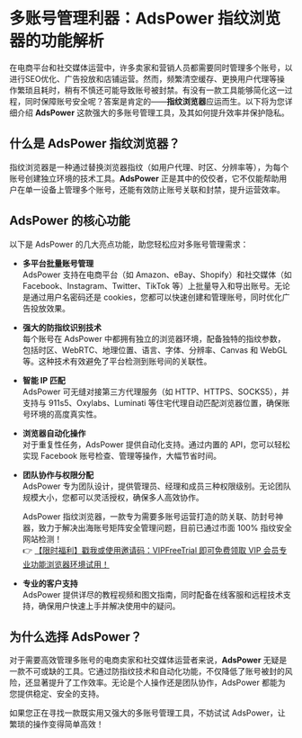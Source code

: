 # 多账号管理利器：AdsPower 指纹浏览器的功能解析

在电商平台和社交媒体运营中，许多卖家和营销人员都需要同时管理多个账号，以进行SEO优化、广告投放和店铺运营。然而，频繁清空缓存、更换用户代理等操作繁琐且耗时，稍有不慎还可能导致账号被封禁。有没有一款工具能够简化这一过程，同时保障账号安全呢？答案是肯定的——**指纹浏览器**应运而生。以下将为您详细介绍 **AdsPower** 这款强大的多账号管理工具，及其如何提升效率并保护隐私。

## 什么是 AdsPower 指纹浏览器？

指纹浏览器是一种通过替换浏览器指纹（如用户代理、时区、分辨率等），为每个账号创建独立环境的技术工具。**AdsPower** 正是其中的佼佼者，它不仅能帮助用户在单一设备上管理多个账号，还能有效防止账号关联和封禁，提升运营效率。

## AdsPower 的核心功能

以下是 AdsPower 的几大亮点功能，助您轻松应对多账号管理需求：

- **多平台批量账号管理**  
  AdsPower 支持在电商平台（如 Amazon、eBay、Shopify）和社交媒体（如 Facebook、Instagram、Twitter、TikTok 等）上批量导入和导出账号。无论是通过用户名密码还是 cookies，您都可以快速创建和管理账号，同时优化广告投放效果。

- **强大的防指纹识别技术**  
  每个账号在 AdsPower 中都拥有独立的浏览器环境，配备独特的指纹参数，包括时区、WebRTC、地理位置、语言、字体、分辨率、Canvas 和 WebGL 等。这种技术有效避免了平台检测到账号间的关联性。

- **智能 IP 匹配**  
  AdsPower 可无缝对接第三方代理服务（如 HTTP、HTTPS、SOCKS5），并支持与 911s5、Oxylabs、Luminati 等住宅代理自动匹配浏览器位置，确保账号环境的高度真实性。

- **浏览器自动化操作**  
  对于重复性任务，AdsPower 提供自动化支持。通过内置的 API，您可以轻松实现 Facebook 账号检查、管理等操作，大幅节省时间。

- **团队协作与权限分配**  
  AdsPower 专为团队设计，提供管理员、经理和成员三种权限级别。无论团队规模大小，您都可以灵活授权，确保多人高效协作。

  AdsPower 指纹浏览器，一款专为需要多账号运营打造的防关联、防封号神器，致力于解决出海账号矩阵安全管理问题，目前已通过市面 100% 指纹安全网站检测！  
  👉 [【限时福利】戳我或使用邀请码：VIPFreeTrial 即可免费领取 VIP 会员专业功能浏览器环境试用！](https://bit.ly/adspower_free)

- **专业的客户支持**  
  AdsPower 提供详尽的教程视频和图文指南，同时配备在线客服和远程技术支持，确保用户快速上手并解决使用中的疑问。

## 为什么选择 AdsPower？

对于需要高效管理多账号的电商卖家和社交媒体运营者来说，**AdsPower** 无疑是一款不可或缺的工具。它通过防指纹技术和自动化功能，不仅降低了账号被封的风险，还显著提升了工作效率。无论是个人操作还是团队协作，AdsPower 都能为您提供稳定、安全的支持。

如果您正在寻找一款既实用又强大的多账号管理工具，不妨试试 AdsPower，让繁琐的操作变得简单高效！